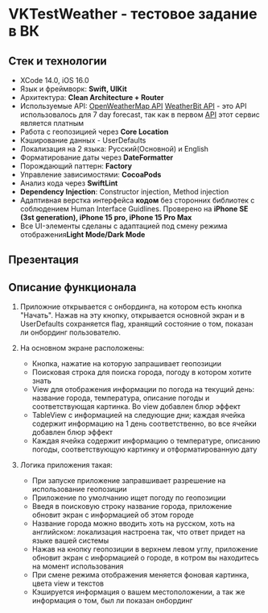 # VKTestWeather - тестовое задание в ВК
    
## Стек и технологии
- XCode 14.0, iOS 16.0
- Язык и фреймворк: **Swift, UIKit**
- Архитектура: **Clean Architecture + Router**
- Используемые API:
    [OpenWeatherMap API](https://openweathermap.org/)
    [WeatherBit API](https://www.weatherbit.io/) - это API использовалось для 7 day forecast, так как в первом [API](https://openweathermap.org/) этот сервис является платным
- Работа с геопозицией через **Core Location**
- Кэширование данных - UserDefaults
- Локализация на 2 языка: Русский(Основной) и English
- Форматирование даты через **DateFormatter**
- Порождающий паттерн: **Factory**
- Управление зависимостями: **CocoaPods**
- Анализ кода через **SwiftLint**
- **Dependency Injection**: Constructor injection, Method injection
- Адаптивная верстка интерфейса **кодом** без сторонних библиотек с соблюдением  Human Interface Guidlines. Проверено на **iPhone SE (3st generation), iPhone 15 pro, iPhone 15 Pro Max**
- Все  UI-элементы сделаны с адаптацией под смену режима отображения**Light Mode/Dark Mode**

## Презентация

## Описание функционала
1.  Приложние открывается с онбординга, на котором есть кнопка "Начать". Нажав на эту кнопку, открывается основной экран и в UserDefaults сохраняется flag, хранящий состояние о том, показан ли онбординг пользователю.
   
3.  На основном экране расположены:
       - Кнопка, нажатие на которую запрашивает геопозиции
       - Поисковая строка для поиска города, погоду в котором хотите знать
       - View для отображения информации по погода на текущий день: название города, температура, описание погоды и соответствующая картинка. Во view добавлен блюр эффект
       - TableView c информацией на следующие дни; каждая ячейка содержит информацию на 1 день соответственно, во все ячейки добавлен блюр эффект
       - Каждая ячейка содержит информацию о температуре, описанию погоды, соответствующую картинку и отформатированную дату

4.  Логика приложения такая:
       - При запуске приложение заправшивает разрешение на использование геопозиции
       - Приложение по умолчанию ищет погоду по геопозиции
       - Введя в поисковую строку название города, приложение обновит экран с информацией об этом городе
       - Название города можно вводить хоть на русском, хоть на английском: локализация настроена так, что ответ придет на языке вашей системы
       - Нажав на кнопку геопозиции в верхнем левом углу, приложение обновит экран с информацией о городе, в котром вы находитесь на момент использования
       - При смене режима отображения меняется фоновая картинка, цвета view и текстов
       - Кэшируется информация о вашем местоположении, а так же информация о том, был ли показан онбординг
        

